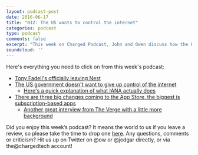 ```yaml
---
layout: podcast-post
date: 2016-06-17
title: "012: The US wants to control the internet"
categories: podcast
type: podcast
comments: false
excerpt: "This week on Charged Podcast, John and Owen discuss how the US government might go back on a plan to release its control of the internet and Apple's WWDC event."
soundcloud: ''
---
```

Here's everything you need to click on from this week's podcast:
<ul>
 	<li><a href="http://www.theverge.com/2016/6/7/11874670/nest-founder-tony-fadell-leaving-google-alphabet">Tony Fadell's officially leaving Nest</a></li>
 	<li><a href="http://domainnamewire.com/2016/06/08/ted-cruz-duffy-present-bill-nix-iana-transition/">The US government doesn't want to give up control of the internet</a>
<ul>
 	<li><a href="http://whatismyipaddress.com/iana">Here's a quick explanation of what IANA actually does</a></li>
</ul>
</li>
 	<li><a href="https://daringfireball.net/2016/06/the_new_app_store">There are three big changes coming to the App Store, the biggest is subscription-based apps</a>
<ul>
 	<li><a href="http://www.theverge.com/2016/6/8/11880730/apple-app-store-subscription-update-phil-schiller-interview">Another great interview from The Verge with a little more background</a></li>
</ul>
</li>
</ul>
Did you enjoy this week’s podcast? It means the world to us if you leave a review, so please take the time to drop one <a href="https://itunes.apple.com/nz/podcast/charged-tech-podcast/id1090693983">here</a>. Any questions, comments or criticism? Hit us up on Twitter on @ow or @jedgar directly, or via the@chargedtech account!
